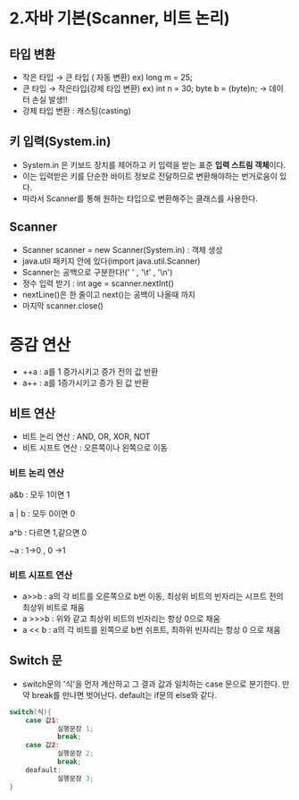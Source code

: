 # 2.자바 기본(Scanner, 비트 논리)

## 타입 변환

- 작은 타입 → 큰 타입 ( 자동 변환)    ex) long m = 25;
- 큰 타입 → 작은타입(강제 타입 변환) ex) int n = 30;  byte b = (byte)n;  -> 데이터 손실 발생!!
- 강제 타입 변환 : 캐스팅(casting)

## 키 입력(System.in)

- System.in 은 키보드 장치를 제어하고 키 입력을 받는 표준 **입력 스트림 객체**이다.
- 이는 입력받은 키를 단순한 바이트 정보로 전달하므로 변환해야하는 번거로움이 있다.
- 따라서 Scanner를 통해 원하는 타입으로 변환해주는 클래스를 사용한다.

## Scanner

- Scanner scanner =  new Scanner(System.in)  :  객체 생성
- java.util 패키지 안에 있다(import java.util.Scanner)
- Scanner는 공백으로 구분한다!(' ' , '\t' , '\n')
- 정수 입력 받기 :  int age  = scanner.nextInt()
- nextLine()은 한 줄이고 next()는 공백이 나올때 까지
- 마지막 scanner.close()

# 증감 연산

- ++a : a를 1 증가시키고 증가 전의 값 반환
- a++ : a를 1증가시키고 증가 된 값 반환

## 비트 연산

- 비트 논리 연산 : AND, OR, XOR, NOT
- 비트 시프트 연산 : 오른쪽이나 왼쪽으로 이동

### 비트 논리 연산

a&b : 모두 1이면 1

a | b : 모두 0이면 0

a^b : 다르면 1,같으면 0

~a : 1→0 , 0 →1

### 비트 시프트 연산

- a>>b : a의 각 비트를 오른쪽으로 b번 이동, 최상위 비트의 빈자리는 시프트 전의 최상위 비트로 채움
- a >>>b : 위와 같고 최상위 비트의 빈자리는 항상 0으로 채움
- a << b : a의 각 비트를 왼쪽으로 b번 쉬프트, 최하위 빈자리는 항상 0 으로 채움

## Switch 문

- switch문의 '식'을 먼저 계산하고 그 결과 값과 일치하는 case 문으로 분기한다. 만약 break를 만나면 벗어난다. default는 if문의 else와 같다.

```java
switch(식){
	case 값1:
			실행문장 1;
			break;
	case 값2:
			실행문장 2;
			break;
	deafault:
			실행문장 3;
}
```